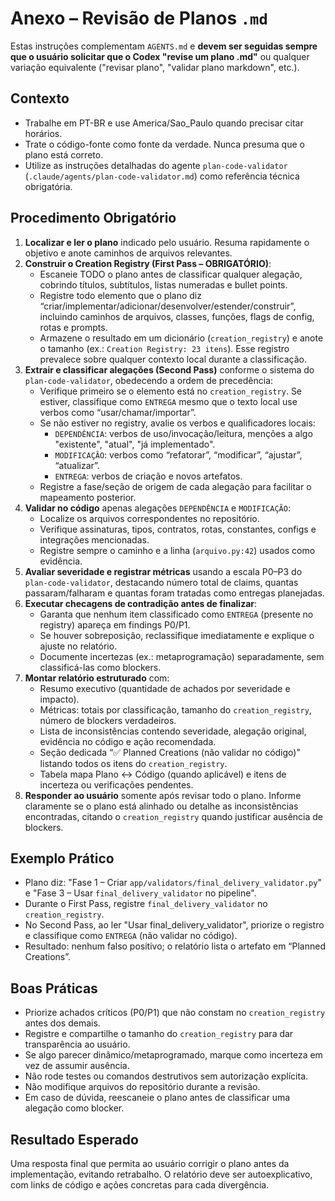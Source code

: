 # Anexo – Revisão de Planos `.md`

Estas instruções complementam `AGENTS.md` e **devem ser seguidas sempre que o usuário solicitar que o Codex "revise um plano .md"** ou qualquer variação equivalente ("revisar plano", "validar plano markdown", etc.).

## Contexto
- Trabalhe em PT-BR e use America/Sao_Paulo quando precisar citar horários.
- Trate o código-fonte como fonte da verdade. Nunca presuma que o plano está correto.
- Utilize as instruções detalhadas do agente `plan-code-validator` (`.claude/agents/plan-code-validator.md`) como referência técnica obrigatória.

## Procedimento Obrigatório
1. **Localizar e ler o plano** indicado pelo usuário. Resuma rapidamente o objetivo e anote caminhos de arquivos relevantes.
2. **Construir o Creation Registry (First Pass – OBRIGATÓRIO)**:
   - Escaneie TODO o plano antes de classificar qualquer alegação, cobrindo títulos, subtítulos, listas numeradas e bullet points.
   - Registre todo elemento que o plano diz “criar/implementar/adicionar/desenvolver/estender/construir”, incluindo caminhos de arquivos, classes, funções, flags de config, rotas e prompts.
   - Armazene o resultado em um dicionário (`creation_registry`) e anote o tamanho (ex.: `Creation Registry: 23 itens`). Esse registro prevalece sobre qualquer contexto local durante a classificação.
3. **Extrair e classificar alegações (Second Pass)** conforme o sistema do `plan-code-validator`, obedecendo a ordem de precedência:
   - Verifique primeiro se o elemento está no `creation_registry`. Se estiver, classifique como `ENTREGA` mesmo que o texto local use verbos como “usar/chamar/importar”.
   - Se não estiver no registry, avalie os verbos e qualificadores locais:
     - `DEPENDÊNCIA`: verbos de uso/invocação/leitura, menções a algo "existente", "atual", "já implementado".
     - `MODIFICAÇÃO`: verbos como “refatorar”, “modificar”, “ajustar”, “atualizar”.
     - `ENTREGA`: verbos de criação e novos artefatos.
   - Registre a fase/seção de origem de cada alegação para facilitar o mapeamento posterior.
4. **Validar no código** apenas alegações `DEPENDÊNCIA` e `MODIFICAÇÃO`:
   - Localize os arquivos correspondentes no repositório.
   - Verifique assinaturas, tipos, contratos, rotas, constantes, configs e integrações mencionadas.
   - Registre sempre o caminho e a linha (`arquivo.py:42`) usados como evidência.
5. **Avaliar severidade e registrar métricas** usando a escala P0–P3 do `plan-code-validator`, destacando número total de claims, quantas passaram/falharam e quantas foram tratadas como entregas planejadas.
6. **Executar checagens de contradição antes de finalizar**:
   - Garanta que nenhum item classificado como `ENTREGA` (presente no registry) apareça em findings P0/P1.
   - Se houver sobreposição, reclassifique imediatamente e explique o ajuste no relatório.
   - Documente incertezas (ex.: metaprogramação) separadamente, sem classificá-las como blockers.
7. **Montar relatório estruturado** com:
   - Resumo executivo (quantidade de achados por severidade e impacto).
   - Métricas: totais por classificação, tamanho do `creation_registry`, número de blockers verdadeiros.
   - Lista de inconsistências contendo severidade, alegação original, evidência no código e ação recomendada.
   - Seção dedicada “✅ Planned Creations (não validar no código)” listando todos os itens do `creation_registry`.
   - Tabela mapa Plano ↔ Código (quando aplicável) e itens de incerteza ou verificações pendentes.
8. **Responder ao usuário** somente após revisar todo o plano. Informe claramente se o plano está alinhado ou detalhe as inconsistências encontradas, citando o `creation_registry` quando justificar ausência de blockers.

## Exemplo Prático
- Plano diz: "Fase 1 – Criar `app/validators/final_delivery_validator.py`" e "Fase 3 – Usar `final_delivery_validator` no pipeline".
- Durante o First Pass, registre `final_delivery_validator` no `creation_registry`.
- No Second Pass, ao ler "Usar final_delivery_validator", priorize o registro e classifique como `ENTREGA` (não validar no código).
- Resultado: nenhum falso positivo; o relatório lista o artefato em “Planned Creations”.

## Boas Práticas
- Priorize achados críticos (P0/P1) que não constam no `creation_registry` antes dos demais.
- Registre e compartilhe o tamanho do `creation_registry` para dar transparência ao usuário.
- Se algo parecer dinâmico/metaprogramado, marque como incerteza em vez de assumir ausência.
- Não rode testes ou comandos destrutivos sem autorização explícita.
- Não modifique arquivos do repositório durante a revisão.
- Em caso de dúvida, reescaneie o plano antes de classificar uma alegação como blocker.

## Resultado Esperado
Uma resposta final que permita ao usuário corrigir o plano antes da implementação, evitando retrabalho. O relatório deve ser autoexplicativo, com links de código e ações concretas para cada divergência.
